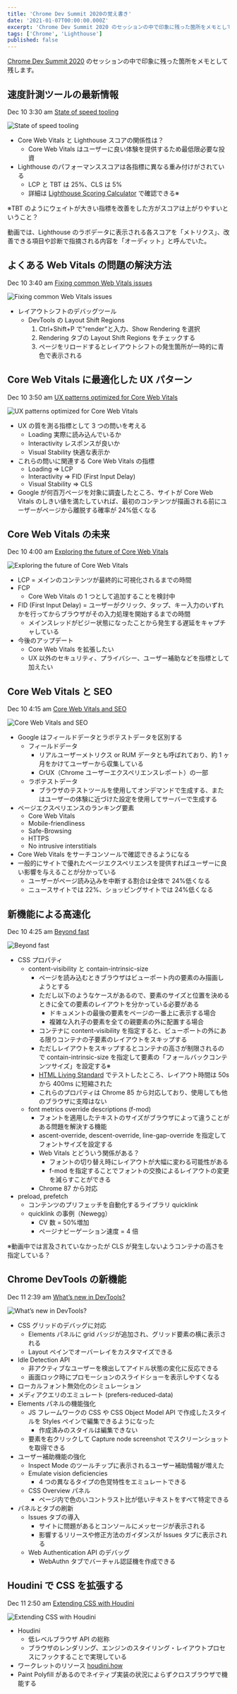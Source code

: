 ```yaml
---
title: 'Chrome Dev Summit 2020の覚え書き'
date: '2021-01-07T00:00:00.000Z'
excerpt: 'Chrome Dev Summit 2020 のセッションの中で印象に残った箇所をメモとして残します。'
tags: ['Chrome', 'Lighthouse']
published: false
---
```


[Chrome Dev Summit 2020](https://developer.chrome.com/devsummit/schedule/) のセッションの中で印象に残った箇所をメモとして残します。

## 速度計測ツールの最新情報

Dec 10 3:30 am [State of speed tooling](https://developer.chrome.com/devsummit/sessions/state-of-speed-tooling/)

![State of speed tooling](https://img.youtube.com/vi/_G3X_IsozKk/hqdefault.jpg)

- Core Web Vitals と Lighthouse スコアの関係性は？
  - Core Web Vitals はユーザーに良い体験を提供するため最低限必要な投資
- Lighthouse のパフォーマンススコアは各指標に異なる重み付けがされている
  - LCP と TBT は 25%、CLS は 5%
  - 詳細は [Lighthouse Scoring Calculator](https://googlechrome.github.io/lighthouse/scorecalc/) で確認できる※

※TBT のようにウェイトが大きい指標を改善をした方がスコアは上がりやすいということ？

動画では、Lighthouse のラボデータに表示される各スコアを「メトリクス」、改善できる項目や診断で指摘される内容を「オーディット」と呼んでいた。

## よくある Web Vitals の問題の解決方法

Dec 10 3:40 am [Fixing common Web Vitals issues](https://developer.chrome.com/devsummit/sessions/fixing-common-web-vitals-issues/)

![Fixing common Web Vitals issues](https://img.youtube.com/vi/IB3e8SAdBaE/hqdefault.jpg)

- レイアウトシフトのデバッグツール
  - DevTools の Layout Shift Regions
    1. Ctrl+Shift+P で"render"と入力、Show Rendering を選択
    1. Rendering タブの Layout Shift Regions をチェックする
    1. ページをリロードするとレイアウトシフトの発生箇所が一時的に青色で表示される

## Core Web Vitals に最適化した UX パターン

Dec 10 3:50 am [UX patterns optimized for Core Web Vitals](https://developer.chrome.com/devsummit/sessions/ux-patterns-for-core-web-vitals/)

![UX patterns optimized for Core Web Vitals](https://img.youtube.com/vi/EUxrBG_98hQ/hqdefault.jpg)

- UX の質を測る指標として 3 つの問いを考える
  - Loading 実際に読み込んでいるか
  - Interactivity レスポンスが良いか
  - Visual Stability 快適な表示か
- これらの問いに関連する Core Web Vitals の指標
  - Loading => LCP
  - Interactivity => FID (First Input Delay)
  - Visual Stability => CLS
- Google が何百万ページを対象に調査したところ、サイトが Core Web Vitals のしきい値を満たしていれば、最初のコンテンツが描画される前にユーザーがページから離脱する確率が 24%低くなる

## Core Web Vitals の未来

Dec 10 4:00 am [Exploring the future of Core Web Vitals](https://developer.chrome.com/devsummit/sessions/future-of-core-web-vitals/)

![Exploring the future of Core Web Vitals](https://img.youtube.com/vi/iNfz9tg-wyg/hqdefault.jpg)

- LCP = メインのコンテンツが最終的に可視化されるまでの時間
- FCP
  - Core Web Vitals の 1 つとして追加することを検討中
- FID (First Input Delay) = ユーザーがクリック、タップ、キー入力のいずれかを行ってからブラウザがその入力処理を開始するまでの時間
  - メインスレッドがビジー状態になったことから発生する遅延をキャプチャしている
- 今後のアップデート
  - Core Web Vitals を拡張したい
  - UX 以外のセキュリティ、プライバシー、ユーザー補助などを指標として加えたい

## Core Web Vitals と SEO

Dec 10 4:15 am [Core Web Vitals and SEO](https://developer.chrome.com/devsummit/sessions/core-web-vitals-and-seo/)

![Core Web Vitals and SEO](https://img.youtube.com/vi/ggpZA5U2rZk/hqdefault.jpg)

- Google はフィールドデータとラボテストデータを区別する
  - フィールドデータ
    - リアルユーザーメトリクス or RUM データとも呼ばれており、約 1 ヶ月をかけてユーザーから収集している
    - CrUX（Chrome ユーザーエクスペリエンスレポート）の一部
  - ラボテストデータ
    - ブラウザのテストツールを使用してオンデマンドで生成する、またはユーザーの体験に近づけた設定を使用してサーバーで生成する
- ページエクスペリエンスのランキング要素
  - Core Web Vitals
  - Mobile-friendliness
  - Safe-Browsing
  - HTTPS
  - No intrusive interstitials
- Core Web Vitals をサーチコンソールで確認できるようになる
- 一般的にサイトで優れたページエクスペリエンスを提供すればユーザーに良い影響を与えることが分かっている
  - ユーザーがページ読み込みを中断する割合は全体で 24%低くなる
  - ニュースサイトでは 22%、ショッピングサイトでは 24%低くなる

## 新機能による高速化

Dec 10 4:25 am [Beyond fast](https://developer.chrome.com/devsummit/sessions/beyond-fast/)

![Beyond fast](https://img.youtube.com/vi/Z6wjUOSh9Tk/hqdefault.jpg)

- CSS プロパティ
  - content-visibility と contain-intrinsic-size
    - ページを読み込むときブラウザはビューポート内の要素のみ描画しようとする
    - ただし以下のようなケースがあるので、要素のサイズと位置を決めるときに全ての要素のレイアウトを分かっている必要がある
      - ドキュメントの最後の要素をページの一番上に表示する場合
      - 複雑な入れ子の要素を全ての親要素の外に配置する場合
    - コンテナに content-visibility を指定すると、ビューポートの外にある限りコンテナの子要素のレイアウトをスキップする
    - ただしレイアウトをスキップするとコンテナの高さが制限されるので contain-intrinsic-size を指定して要素の「フォールバックコンテンツサイズ」を設定する※
    - [HTML Living Standard](https://html.spec.whatwg.org/multipage/) でテストしたところ、レイアウト時間は 50s から 400ms に短縮された
    - これらのプロパティは Chrome 85 から対応しており、使用しても他のブラウザに支障はない
  - font metrics override descriptions (f-mod)
    - フォントを適用したテキストのサイズがブラウザによって違うことがある問題を解決する機能
    - ascent-override, descent-override, line-gap-override を指定してフォントサイズを設定する
    - Web Vitals とどういう関係がある？
      - フォントの切り替え時にレイアウトが大幅に変わる可能性がある
      - f-mod を指定することでフォントの交換によるレイアウトの変更を減らすことができる
    - Chrome 87 から対応
- preload, prefetch
  - コンテンツのプリフェッチを自動化するライブラリ quicklink
  - quicklink の事例（Newegg）
    - CV 数 = 50%増加
    - ページナビーゲーション速度 = 4 倍

※動画中では言及されていなかったが CLS が発生しないようコンテナの高さを指定している？

## Chrome DevTools の新機能

Dec 11 2:39 am [What’s new in DevTools?](https://developer.chrome.com/devsummit/sessions/whats-new-in-devtools/)

![What’s new in DevTools?](https://img.youtube.com/vi/QsOF9SJJdAA/hqdefault.jpg)

- CSS グリッドのデバッグに対応
  - Elements パネルに grid バッジが追加され、グリッド要素の横に表示される
  - Layout ペインでオーバーレイをカスタマイズできる
- Idle Detection API
  - 非アクティブなユーザーを検出してアイドル状態の変化に反応できる
  - 画面ロック時にプロモーションのスライドショーを表示しやすくなる
- ローカルフォント無効化のシミュレーション
- メディアクエリのエミュレート (prefers-reduced-data)
- Elements パネルの機能強化
  - JS フレームワークの CSS や CSS Object Model API で作成したスタイルを Styles ペインで編集できるようになった
    - 作成済みのスタイルは編集できない
  - 要素を右クリックして Capture node screenshot でスクリーンショットを取得できる
- ユーザー補助機能の強化
  - Inspect Mode のツールチップに表示されるユーザー補助情報が増えた
  - Emulate vision deficiencies
    - 4 つの異なるタイプの色覚特性をエミュレートできる
  - CSS Overview パネル
    - ページ内で色のいコントラスト比が低いテキストをすべて特定できる
- パネルとタブの刷新
  - Issues タブの導入
    - サイトに問題があるとコンソールにメッセージが表示される
    - 影響するリリースや修正方法のガイダンスが Issues タブに表示される
  - Web Authentication API のデバッグ
    - WebAuthn タブでバーチャル認証機を作成できる

## Houdini で CSS を拡張する

Dec 11 2:50 am [Extending CSS with Houdini](https://developer.chrome.com/devsummit/sessions/extending-css-with-houdini/)

![Extending CSS with Houdini](https://img.youtube.com/vi/5eBar5TI71M/hqdefault.jpg)

- Houdini
  - 低レベルブラウザ API の総称
  - ブラウザのレンダリング、エンジンのスタイリング・レイアウトプロセスにフックすることで実現している
- ワークレットのリソース [houdini.how](https://houdini.how/)
- Paint Polyfill があるのでネイティブ実装の状況によらずクロスブラウザで機能する
